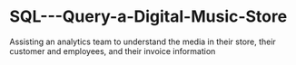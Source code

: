 # SQL---Query-a-Digital-Music-Store
Assisting an analytics team to understand the media in their store, their customer and employees, and their invoice information
